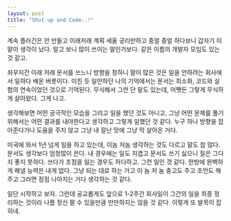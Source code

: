 ```yaml
---
layout: post
title: "Shut up and Code..!"
---
```



계속 플러긴은 안 만들고 이래저래 계획 세울 궁리만하고 중얼 중얼 하다보니 갑자기 이 말이 생각이 났다. 알고 보니 많이 쓰이는 말인가보다. 같은 이름의 개발자 모임도 있는 것 같고.




좌우지간 이래 저래 문서를 쓰느니 방향을 정하니 말이 많은 것은 일을 안하려는 회사에서 일하다 배운 버릇이다. 미친 듯 일만하던 나의 기억에서는 문서는 최소화, 코드와 실험의 연속이었던 것으로 기억된다. 무식해서 그런 단 말도 있는데, 어쨋든 그렇게 무식하게 살아왔다. 그게 나고.




생각해보면 어떤 궁극적인 모습을 그리고 일을 했던 것도 아니고, 그냥 어떤 문제를 풀기 위해서는 어떤 결과를 내야한다고 생각하고 그렇게 일했던 것 같다. 누구 하나 방향을 잡아준다거나 도움을 주지 않고 그냥 내 잘난 맛에 그냥 막 살아온 거다. 




미국에 와서 1년 넘게 일을 하고 있는데, 이놈 저놈 생각하는 것도 다르고 말도 참 많다. 문서도 생각보다 엄청많이 쓴다. 내 경우에는 일도 지겹고 문서도 쓰기 싫으니 질은 그다지 좋지 못하다. 쓰다가 초점을 잃는 경우도 허다하고. 그런 일인 것 같다. 한방에 완벽하게 해낼 능력은 내게 없다. 그냥 되는 대로 하는 거고 이 놈 저 놈 충고도 주고 조언도 해주고 그러면 점점 나아지는 거다 생각하는 것 같다.




일단 시작하고 보자. 그런데 공교롭게도 앞으로 1-2주간 회사일이 그간의 일을 최종 정리하는 것이라 나름 정신 팔 수 있을만큼 만만하지는 않을 것 같다. 이렇게 또 발목이 잡히네.


